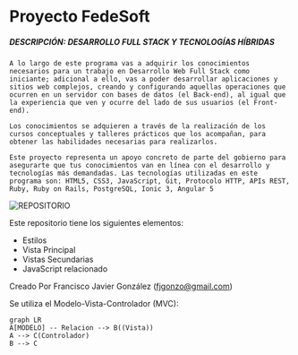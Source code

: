 # Proyecto FedeSoft

##### DESCRIPCIÓN: DESARROLLO FULL STACK Y TECNOLOGÍAS HÍBRIDAS

```
A lo largo de este programa vas a adquirir los conocimientos necesarios para un trabajo en Desarrollo Web Full Stack como iniciante; adicional a ello, vas a poder desarrollar aplicaciones y sitios web complejos, creando y configurando aquellas operaciones que ocurren en un servidor con bases de datos (el Back-end), al igual que la experiencia que ven y ocurre del lado de sus usuarios (el Front-end).

Los conocimientos se adquieren a través de la realización de los cursos conceptuales y talleres prácticos que los acompañan, para obtener las habilidades necesarias para realizarlos.

Este proyecto representa un apoyo concreto de parte del gobierno para asegurarte que tus conocimientos van en línea con el desarrollo y tecnologías más demandadas. Las tecnologías utilizadas en este programa son: HTML5, CSS3, JavaScript, Git, Protocolo HTTP, APIs REST, Ruby, Ruby on Rails, PostgreSQL, Ionic 3, Angular 5
```

![REPOSITORIO](https://png.icons8.com/metro/1600/send-file.png)

Este repositorio tiene los siguientes elementos:
* Estilos
* Vista Principal
* Vistas Secundarias
* JavaScript relacionado

Creado Por Francisco Javier González (fjgonzo@gmail.com)

Se utiliza el Modelo-Vista-Controlador (MVC):

```mermaid
graph LR
A[MODELO] -- Relacion --> B((Vista))
A --> C(Controlador)
B --> C

```
